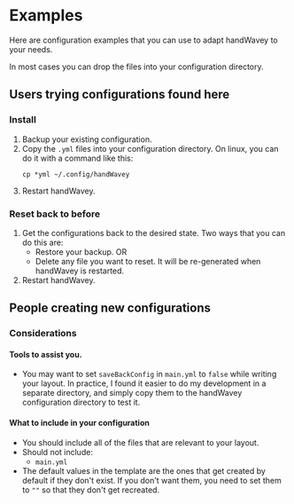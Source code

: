 # Examples

Here are configuration examples that you can use to adapt handWavey to your needs.

In most cases you can drop the files into your configuration directory.

## Users trying configurations found here

### Install

1. Backup your existing configuration.
2. Copy the `.yml` files into your configuration directory.
   On linux, you can do it with a command like this:
   ```
   cp *yml ~/.config/handWavey
   ```
3. Restart handWavey.

### Reset back to before

1. Get the configurations back to the desired state. Two ways that you can do this are:
    * Restore your backup. OR
    * Delete any file you want to reset. It will be re-generated when handWavey is restarted.
2. Restart handWavey.

## People creating new configurations

### Considerations

#### Tools to assist you.

* You may want to set `saveBackConfig` in `main.yml` to `false` while writing your layout. In practice, I found it easier to do my development in a separate directory, and simply copy them to the handWavey configuration directory to test it.

#### What to include in your configuration

* You should include all of the files that are relevant to your layout.
* Should not include:
    * `main.yml`
* The default values in the template are the ones that get created by default if they don't exist. If you don't want them, you need to set them to `""` so that they don't get recreated.
